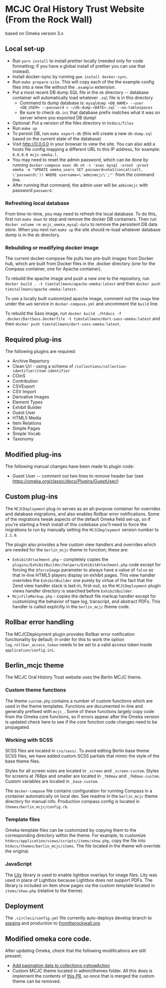 # MCJC Oral History Trust Website (From the Rock Wall)

based on Omeka version 3.x

## Local set-up

- Run `yarn install` to install prettier locally (needed only for code formatting; if you have a global install of prettier you can use that instead).
- Install docker-sync by running `gem install docker-sync`.
- Run `make prepare-site`. This will copy each of the the example config files into a new file without the `.example` extension.
- Put a most recent DB dump SQL file in the `db` directory -- database container will automatically load whatever `.sql` file is in this directory
  - Command to dump database is: `mysqldump <DB_NAME> --user <DB_USER> --password > ~/db-dump-<DATE>.sql --no-tablespaces`
  - Be sure to check `db.ini` that database prefix matches what it was on server where you exported DB dump!
- Optional: Put a version of the files directory in `htdocs/files`
- Run `make up`
- To persist DB, run `make export-db` (this will create a new `db-dump.sql` based on the current state of the database)
- Visit http://0.0.0.0 in your browser to view the site. You can also add a hosts file config mapping a different URL
  to this IP address, for example: `0.0.0.0 mcjc-omeka.l`.
- You may need to reset the admin password, which can be done by running `docker-compose exec db sh -c 'exec mysql -uroot -proot omeka -e "UPDATE omeka_users SET password=sha1(concat(salt, \'password\')) WHERE username=\'adminmcjc\';"'` from the command line.
- After running that command, the admin user will be `adminmcjc` with password `password`.

### Refreshing local database

From time-to-time, you may need to refresh the local database. To do this, first run `make down` to stop
and remove the docker DB containers. Then run `docker volume rm mcjc_omeka_mysql-data` to remove the persistent
DB data store. When you next run `make up` the site should re-load whatever database dump is in the `db` directory.

### Rebuilding or modifying docker image

The current docker-compose file pulls two pre-built images from Docker hub, which are built
from Docker files in the .docker directory (one for the Compass container, one for Apache container).

To rebuild the apache image and push a new one to the repository, run `docker build . -t timstallmann/apache-omeka:latest`
and then `docker push timstallmann/apache-omeka:latest`.

To use a locally built customized apache image, comment out the `image` line under the `web` service in `docker-compose.yml` and
uncomment the `build` line.

To rebuild the Sass image, run `docker build ./htdocs -f .docker/DartSass.Dockerfile -t timstallmann/dart-sass-omeka:latest` and
then `docker push timstallmann/dart-sass-omeka:latest`.

## Required plug-ins

The following plugins are required:

- Archive Repertory
- Clean Url - using a schema of `/collections/collection-identifier/item-identifier`
- COinS
- Contribution
- CSVExport
- CSV Import
- Derivative Images
- Element Types
- Exhibit Builder
- Guest User
- HTML5 Media
- Item Relations
- Simple Pages
- Simple Vocab
- Taxonomy

## Modified plug-ins

The following manual changes have been made to plugin code:

- Guest User -- comment out two lines to remove header bar (see https://omeka.org/classic/docs/Plugins/GuestUser/)

## Custom plug-ins

The `MCJCDeployment` plug-in serves as an all-purpose container for overrides and database migrations, and also enables Rollbar error notifications.
Some of the migrations tweak aspects of the default Omeka field set-up, so if you're starting a fresh install of this codebase
you'll need to force the migrations to run by manually setting the `MCJCDeployment` version number to `2.1.0`.

The plugin also provides a few custom view handlers and overrides which are needed for the `berlin_mcjc` theme to function; these are:

- `ExhibitAttachment.php` - completely copies the `plugins/ExhibitBuilder/helpers/ExhibitAttachment.php` code except for forcing the `$forceImage` parameter to always have a value of `false` so that in-line HTML5 players display on exhibit pages.
  This view handler overrides the `ExhibitBuilder` one purely by virtue of the fact that the Zend view handler stack is last-in, first-out, so the `MCJCDeployment` plugin views handler directory is searched before `ExhibitBuilder`.
- `McjcFileMarkup.php` - copies the default file markup handler except for customizing the behavior of tape log, transcript, and abstract PDFs. This handler is called explicitly in the `berlin_mcjc` theme code.

## Rollbar error handling

The MCJCDeployment plugin provides Rollbar error notification functionality by default; in order for this to work the option `log.rollbar_access_token` needs to be set to
a valid access token inside `application/config.ini`.

## Berlin_mcjc theme

The MCJC Oral History Trust website uses the Berlin MCJC theme.

### Custom theme functions

The theme `custom.php` contains a number of custom functions which are used in the theme templates. Functions are documented in-line and generally prefixed with `mcjc_`.
Some of these functions largely copy code from the Omeka core functions, so if errors appear after the Omeka version is updated check here to see if the core function code changes need to be propagated.

### Working with SCSS

SCSS files are located in `css/sass/`. To avoid editing Berlin base theme SCSS
files, we have added custom SCSS partials that mimic the style of the base theme
files.

Styles for all screen sizes are located in `_screen` and `_screen-custom`.
Styles for screens at 768px and smaller are located in `_768max` and
`_768max-custom`. Custom variables are located in `_base-custom`.

The `docker-compose` file contains configuration for running Compass in a container
automatically on local dev. See readme in the `berlin_mcjc` theme directory for manual info.
Production compass config is located in `themes/berlin_mcjc/config.rb`.

### Template files

Omeka template files can be customized by copying them to the corresponding
directory within the theme. For example, to customize
`htdocs/application/views/scripts/items/show.php`, copy the file into
`htdocs/themes/berlin_mcjc/items`. The file located in the theme will
override the original.

### JavaScript

The [Lity](https://sorgalla.com/lity/) library is used to enable lightbox
overlays for image files. Lity was used in place of Lightbox because Lightbox
does not support PDFs. The library is included on item show pages via the
custom template located in `items/show.php` (relative to the theme).

## Deployment

The `.circleci/config.yml` file currently auto-deploys develop branch to [staging](https://staging.fromtherockwall.org)
and production to [fromtherockwall.org](https://fromtherockwall.org).

## Modified omeka core code.

After updating Omeka, check that the following modifications are still present:

- [Add pagination data to collections->showAction](https://github.com/omeka/Omeka/pull/939)
- Custom MCJC theme located in admin/themes folder. All this does is implement the contents of [this PR](https://github.com/omeka/Omeka/pull/940), so once that is merged the custom theme can be removed.
